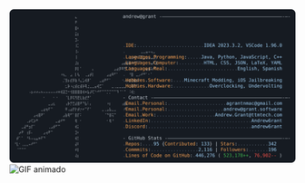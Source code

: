 <a href="https://github.com/Sg2lk">
  <img alt="Mi perfil de GitHub" src="https://raw.githubusercontent.com/Sg2lk/Sg2lk/main/dark_mode.svg">
</a>
<img src="https://media.gifer.com/8Lsl.gif" alt="GIF animado" width="500">
